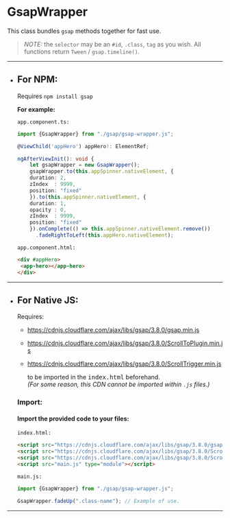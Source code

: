 # GsapWrapper
This class bundles `gsap` methods together for fast use.

> *NOTE:* the `selector` may be an `#id`, `.class`, `tag` as you wish.
All functions return `Tween` / `gsap.timeline()`.

---

- ## For NPM:

   Requires `npm install gsap`
  
  
  **For example:**
  
  `app.component.ts:`
  ```ts
  import {GsapWrapper} from "./gsap/gsap-wrapper.js";
  
  @ViewChild('appHero') appHero!: ElementRef;
  
  ngAfterViewInit(): void {
      let gsapWrapper = new GsapWrapper();
      gsapWrapper.to(this.appSpinner.nativeElement, {
      duration: 2,
      zIndex  : 9999,
      position: "fixed"
      }).to(this.appSpinner.nativeElement, {
      duration: 1,
      opacity : 0,
      zIndex  : 9999,
      position: "fixed"
      }).onComplete(() => this.appSpinner.nativeElement.remove())
        .fadeRightToLeft(this.appHero.nativeElement);
  ```  
   
  `app.component.html:`
  ```html
  <div #appHero>
   <app-hero></app-hero>
  </div>
  ```  
  
---

- ## For Native JS:
  
  Requires:
   - https://cdnjs.cloudflare.com/ajax/libs/gsap/3.8.0/gsap.min.js
   - https://cdnjs.cloudflare.com/ajax/libs/gsap/3.8.0/ScrollToPlugin.min.js
   - https://cdnjs.cloudflare.com/ajax/libs/gsap/3.8.0/ScrollTrigger.min.js
   
       to be imported in the <tt>index.html</tt> beforehand.     
      *(For some reason, this CDN cannot be imported within `.js` files.)*
     
  ### Import:
  
  #### **Import the provided code to your files:**
  
  `index.html:`
  ```html
  <script src="https://cdnjs.cloudflare.com/ajax/libs/gsap/3.8.0/gsap.min.js"></script>
  <script src="https://cdnjs.cloudflare.com/ajax/libs/gsap/3.8.0/ScrollToPlugin.min.js"></script>
  <script src="https://cdnjs.cloudflare.com/ajax/libs/gsap/3.8.0/ScrollTrigger.min.js"></script>
  <script src="main.js" type="module"></script>
  ```
  
  `main.js:`
  ```js
  import {GsapWrapper} from "./gsap/gsap-wrapper.js";
  
  GsapWrapper.fadeUp(".class-name"); // Example of use.
  ```
  
---
